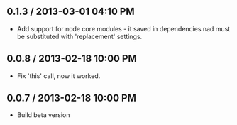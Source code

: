 ## 0.1.3 / 2013-03-01 04:10 PM

  - Add support for node core modules - it saved in dependencies nad must be substituted with 'replacement' settings.

## 0.0.8 / 2013-02-18 10:00 PM

  - Fix 'this' call, now it worked.

## 0.0.7 / 2013-02-18 10:00 PM

  - Build beta version